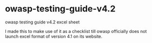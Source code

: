 # owasp-testing-guide-v4.2
owasp testing guide v4.2 excel sheet

I made this to make use of it as a checklist till owasp officially does not launch excel format of version 4.1 on its website.
